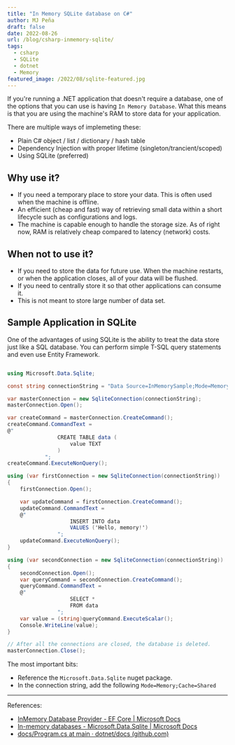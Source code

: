```yaml
---
title: "In Memory SQLite database on C#"
author: MJ Peña
draft: false
date: 2022-08-26
url: /blog/csharp-inmemory-sqlite/
tags:
  - csharp
  - SQLite
  - dotnet
  - Memory
featured_image: /2022/08/sqlite-featured.jpg
---
```


If you're running a .NET application that doesn't require a database, one of the options that you can use is having `In Memory Database`. What this means is that you are using the machine's RAM to store data for your application.

There are multiple ways of implemeting these:

- Plain C# object / list / dictionary / hash table
- Dependency Injection with proper lifetime (singleton/trancient/scoped)
- Using SQLite (preferred)

## Why use it?

- If you need a temporary place to store your data. This is often used when the machine is offline.
- An efficient (cheap and fast) way of retrieving small data within a short lifecycle such as configurations and logs.
- The machine is capable enough to handle the storage size. As of right now, RAM is relatively cheap compared to latency (network) costs.

## When not to use it?

- If you need to store the data for future use. When the machine restarts, or when the application closes, all of your data will be flushed.
- If you need to centrally store it so that other applications can consume it.
- This is not meant to store large number of data set.

## Sample Application in SQLite

One of the advantages of using SQLite is the ability to treat the data store just like a SQL database. You can perform simple T-SQL query statements and even use Entity Framework.

```csharp

using Microsoft.Data.Sqlite;

const string connectionString = "Data Source=InMemorySample;Mode=Memory;Cache=Shared";

var masterConnection = new SqliteConnection(connectionString);
masterConnection.Open();

var createCommand = masterConnection.CreateCommand();
createCommand.CommandText =
@"
                CREATE TABLE data (
                    value TEXT
                )
            ";
createCommand.ExecuteNonQuery();

using (var firstConnection = new SqliteConnection(connectionString))
{
    firstConnection.Open();

    var updateCommand = firstConnection.CreateCommand();
    updateCommand.CommandText =
    @"
                    INSERT INTO data
                    VALUES ('Hello, memory!')
                ";
    updateCommand.ExecuteNonQuery();
}

using (var secondConnection = new SqliteConnection(connectionString))
{
    secondConnection.Open();
    var queryCommand = secondConnection.CreateCommand();
    queryCommand.CommandText =
    @"
                    SELECT *
                    FROM data
                ";
    var value = (string)queryCommand.ExecuteScalar();
    Console.WriteLine(value);
}

// After all the connections are closed, the database is deleted.
masterConnection.Close();

```

The most important bits:

- Reference the `Microsoft.Data.Sqlite` nuget package.
- In the connection string, add the following `Mode=Memory;Cache=Shared`

---

References:

- [InMemory Database Provider - EF Core | Microsoft Docs](https://docs.microsoft.com/en-us/ef/core/providers/in-memory/?tabs=dotnet-core-cli)
- [In-memory databases - Microsoft.Data.Sqlite | Microsoft Docs](https://docs.microsoft.com/en-us/dotnet/standard/data/sqlite/in-memory-databases)
- [docs/Program.cs at main · dotnet/docs (github.com)](https://github.com/dotnet/docs/blob/main/samples/snippets/standard/data/sqlite/InMemorySample/Program.cs)
